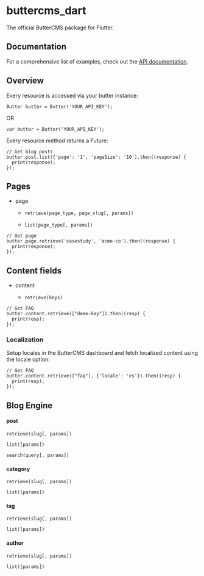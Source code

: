 # buttercms_dart

The official ButterCMS package for Flutter.

## Documentation 

For a comprehensive list of examples, check out the [API documentation](https://buttercms.com/docs/api/).

## Overview

Every resource is accessed via your butter instance:

    Butter butter = Butter('YOUR_API_KEY');

   OR 

    var butter = Butter('YOUR_API_KEY');

Every resource method returns a Future:

    // Get blog posts
    butter.post.list({'page': '1', 'pageSize': '10').then((response) {
      print(response);
    });

## Pages

   * page
      *     retrieve(page_type, page_slug[, params])
      *     list(page_type[, params])
      
    // Get page
    butter.page.retrieve('casestudy', 'acme-co').then((response) {
      print(response);
    });

## Content fields

   * content
      *     retrieve(keys)
      
    // Get FAQ
    butter.content.retrieve(["demo-key"]).then((resp) {
      print(resp);
    });
    
### Localization

Setup locales in the ButterCMS dashboard and fetch localized content using the locale option:

    // Get FAQ
    butter.content.retrieve(["faq"], {'locale': 'es'}).then((resp) {
      print(resp);
    });

## Blog Engine

#### post

    retrieve(slug[, params])
    
    list([params])
    
    search(query[, params])
    
#### category

    retrieve(slug[, params])
    
    list([params])
    
#### tag

    retrieve(slug[, params])
    
    list([params])
    
#### author

    retrieve(slug[, params])
    
    list([params])